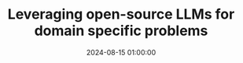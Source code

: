 ---
layout: inner
position: left
title: 'Leveraging open-source LLMs for domain specific problems'
date: 2024-08-15 01:00:00
categories: ML
tags: LLM RAG Knowledge-graph 
featured_image: '/img/posts/llm_domain.png'
project_link: 'https://medium.com/@pranavjadhav001/leveraging-open-source-llms-for-domain-specific-problems-7195eef8b302'
button_icon: 'fab fa-medium fa-lg'
button_text: 'Visit medium'
lead_text: 'Blog on different approaches, the decisons taken, the challenges encountered'
---